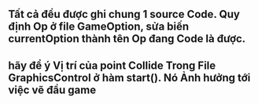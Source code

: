 ## Tất cả đều được ghi chung 1 source Code. Quy định Op ở file GameOption, sửa biến currentOption thành tên Op đang Code là được.

## hãy để ý Vị trí của point Collide Trong File GraphicsControl ở hàm start(). Nó Ảnh hưởng tới việc vẽ đầu game